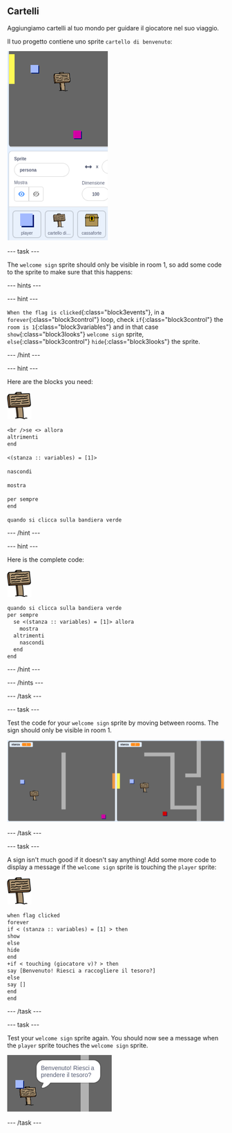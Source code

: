 ## Cartelli

Aggiungiamo cartelli al tuo mondo per guidare il giocatore nel suo viaggio.

Il tuo progetto contiene uno sprite `cartello di benvenuto`:

![screenshot](images/world-sign.png)

\--- task \---

The `welcome sign` sprite should only be visible in room 1, so add some code to the sprite to make sure that this happens:

\--- hints \---

\--- hint \---

`When the flag is clicked`{:class="block3events"}, in a `forever`{:class="block3control"} loop, check `if`{:class="block3control"} the `room is 1`{:class="block3variables"} and in that case `show`{:class="block3looks"} `welcome sign` sprite, `else`{:class="block3control"} `hide`{:class="block3looks"} the sprite.

\--- /hint \---

\--- hint \---

Here are the blocks you need:

![sign](images/sign.png)

```blocks3
<br />se <> allora 
altrimenti
end

<(stanza :: variables) = [1]>

nascondi

mostra

per sempre
end

quando si clicca sulla bandiera verde

```

\--- /hint \---

\--- hint \---

Here is the complete code:

![sign](images/sign.png)

```blocks3
quando si clicca sulla bandiera verde
per sempre 
  se <(stanza :: variables) = [1]> allora 
    mostra
  altrimenti 
    nascondi
  end
end
```

\--- /hint \---

\--- /hints \---

\--- /task \---

\--- task \---

Test the code for your `welcome sign` sprite by moving between rooms. The sign should only be visible in room 1.

![screenshot](images/world-sign-test.png)

\--- /task \---

\--- task \---

A sign isn't much good if it doesn't say anything! Add some more code to display a message if the `welcome sign` sprite is touching the `player` sprite:

![sign](images/sign.png)

```blocks3
when flag clicked
forever
if < (stanza :: variables) = [1] > then
show
else
hide
end
+if < touching (giocatore v)? > then
say [Benvenuto! Riesci a raccogliere il tesoro?]
else
say []
end
end
```

\--- /task \---

\--- task \---

Test your `welcome sign` sprite again. You should now see a message when the `player` sprite touches the `welcome sign` sprite.

![screenshot](images/world-sign-test2.png)

\--- /task \---